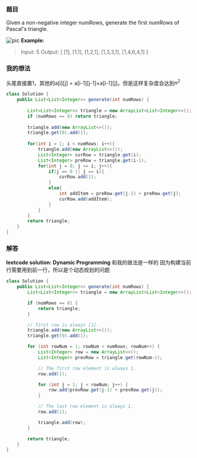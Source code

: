 ﻿### 题目
Given a non-negative integer numRows, generate the first numRows of Pascal's triangle.

![pic](https://imgconvert.csdnimg.cn/aHR0cHM6Ly91cGxvYWQud2lraW1lZGlhLm9yZy93aWtpcGVkaWEvY29tbW9ucy8wLzBkL1Bhc2NhbFRyaWFuZ2xlQW5pbWF0ZWQyLmdpZg)
**Example:**
>Input: 5
Output:
[
     [1],
    [1,1],
   [1,2,1],
  [1,3,3,1],
 [1,4,6,4,1]
]

### 我的想法
头尾直接置1，其他的a[i][j] = a[i-1][j-1]+a[i-1][j]。但是这样复杂度会达到$n^2$
```java
class Solution {
    public List<List<Integer>> generate(int numRows) {
        
        List<List<Integer>> triangle = new ArrayList<List<Integer>>();
        if (numRows == 0) return triangle;
        
        triangle.add(new ArrayList<>());
        triangle.get(0).add(1);
        
        for(int i = 1; i < numRows; i++){
            triangle.add(new ArrayList<>());
            List<Integer> curRow = triangle.get(i);
            List<Integer> preRow = triangle.get(i-1);
            for(int j = 0; j <= i; j++){
                if(j == 0 || j == i){
                    curRow.add(1);
                }
                else{
                    int addItem = preRow.get(j-1) + preRow.get(j);
                    curRow.add(addItem);
                }
            }
        }
        return triangle;
    }
}
```
### 解答
**leetcode solution: Dynamic Programming**
和我的做法是一样的
因为构建当前行需要用到前一行，所以是个动态规划的问题
```java
class Solution {
    public List<List<Integer>> generate(int numRows) {
        List<List<Integer>> triangle = new ArrayList<List<Integer>>();

        if (numRows == 0) {
            return triangle;
        }

        // first row is always [1].
        triangle.add(new ArrayList<>());
        triangle.get(0).add(1);

        for (int rowNum = 1; rowNum < numRows; rowNum++) {
            List<Integer> row = new ArrayList<>();
            List<Integer> prevRow = triangle.get(rowNum-1);

            // The first row element is always 1.
            row.add(1);

            for (int j = 1; j < rowNum; j++) {
                row.add(prevRow.get(j-1) + prevRow.get(j));
            }

            // The last row element is always 1.
            row.add(1);

            triangle.add(row);
        }

        return triangle;
    }
}
```
